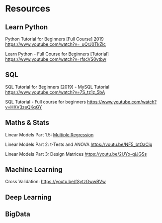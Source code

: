 # Resources 

## Learn Python

Python Tutorial for Beginners [Full Course] 2019
https://www.youtube.com/watch?v=_uQrJ0TkZlc

Learn Python - Full Course for Beginners [Tutorial]
https://www.youtube.com/watch?v=rfscVS0vtbw


## SQL

SQL Tutorial for Beginners [2019] - MySQL Tutorial
https://www.youtube.com/watch?v=7S_tz1z_5bA

SQL Tutorial - Full course for beginners
https://www.youtube.com/watch?v=HXV3zeQKqGY

## Maths & Stats

Linear Models Part 1.5: [Multiple Regression](https://youtu.be/zITIFTsivN8)

Linear Models Part 2: t-Tests and ANOVA
https://youtu.be/NF5_btOaCig

Linear Models Part 3: Design Matrices
https://youtu.be/2UYx-qjJGSs

## Machine Learning 

Cross Validation:
https://youtu.be/fSytzGwwBVw


## Deep Learning 

## BigData
